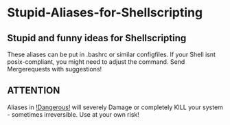 # Stupid-Aliases-for-Shellscripting

## Stupid and funny ideas for Shellscripting
These aliases can be put in .bashrc or similar configfiles. If your Shell isnt posix-compliant, you might need to adjust the command. Send Mergerequests with suggestions!

## ATTENTION
Aliases in [!Dangerous!](!Dangerous!) will severely Damage or completely KILL your system - sometimes irreversible.
Use at your own risk!
